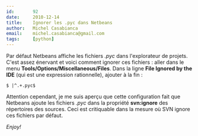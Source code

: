 ```yaml
---
id:       92
date:     2010-12-14
title:    Ignorer les .pyc dans Netbeans
author:   Michel Casabianca
email:    michel.casabianca@gmail.com
tags:     [python]
---
```


Par défaut Netbeans affiche les fichiers *.pyc* dans l'explorateur de projets. C'est assez énervant et voici comment ignorer ces fichiers : aller dans le menu **Tools/Options/Miscellaneous/Files**. Dans la ligne **File Ignored by the IDE** (qui est une expression rationnelle), ajouter à la fin :

```
$ |^.+.pyc$
```

Attention cependant, je me suis aperçu que cette configuration fait que Netbeans ajoute les fichiers *.pyc* dans la propriété **svn:ignore** des répertoires des sources. Ceci est critiquable dans la mesure où SVN ignore ces fichiers par défaut.

*Enjoy!*


